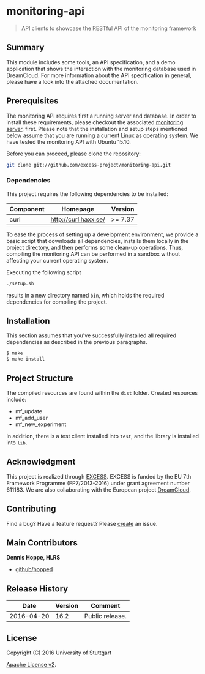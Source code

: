 # monitoring-api

> API clients to showcase the RESTful API of the monitoring framework


## Summary

This module includes some tools, an API specification, and a demo application
that shows the interaction with the monitoring database used in DreamCloud. For
more information about the API specification in general, please have a look
into the attached documentation.


## Prerequisites

The monitoring API requires first a running server and database. In order to
install these requirements, please checkout the associated [monitoring server][server], first. Please note that the installation and setup steps mentioned below assume
that you are running a current Linux as operating system. We have tested the
monitoring API with Ubuntu 15.10.

Before you can proceed, please clone the repository:

```bash
git clone git://github.com/excess-project/monitoring-api.git
```


### Dependencies

This project requires the following dependencies to be installed:

| Component         | Homepage                    | Version   |
|------------------ |---------------------------  |---------  |
| curl              | http://curl.haxx.se/        | >= 7.37   |


To ease the process of setting up a development environment, we provide a basic
script that downloads all dependencies, installs them locally in the project
directory, and then performs some clean-up operations. Thus, compiling the
monitoring API can be performed in a sandbox without affecting your current
operating system.

Executing the following script

```bash
./setup.sh
```

results in a new directory named `bin`, which holds the required dependencies
for compiling the project.


## Installation

This section assumes that you've successfully installed all required dependencies as described in the previous paragraphs.

```bash
$ make
$ make install
```


## Project Structure

The compiled resources are found within the `dist` folder. Created resources
include:

- mf_update
- mf_add_user
- mf_new_experiment

In addition, there is a test client installed into `test`, and the library
is installed into `lib`.


## Acknowledgment

This project is realized through [EXCESS][excess]. EXCESS is funded by the EU 7th
Framework Programme (FP7/2013-2016) under grant agreement number 611183. We are
also collaborating with the European project [DreamCloud][dreamcloud].


## Contributing
Find a bug? Have a feature request?
Please [create](https://github.com/excess-project/monitoring-api/website/issues) an issue.


## Main Contributors

**Dennis Hoppe, HLRS**
+ [github/hopped](https://github.com/hopped)


## Release History

| Date        | Version | Comment          |
| ----------- | ------- | ---------------- |
| 2016-04-20  | 16.2    | Public release.  |


## License
Copyright (C) 2016 University of Stuttgart

[Apache License v2](LICENSE).

[server]: https://github.com/excess-project/monitoring-server
[excess]: http://www.excess-project.eu
[dreamcloud]: http://www.dreamcloud-project.eu
